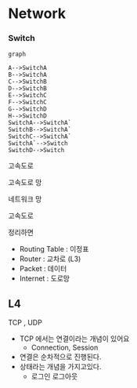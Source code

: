 # Network 





### Switch



```mermaid
graph

A-->SwitchA
B-->SwitchA
C-->SwitchB
D-->SwitchB
E-->SwitchC
F-->SwitchC
G-->SwitchD
H-->SwitchD
SwitchA-->SwitchA`
SwitchB-->SwitchA`
SwitchC-->SwitchA`
SwitchA`-->Switch
SwitchD-->Switch

```



고속도로 



고속도로 망 

네트워크 망 





고속도로





정리하면

- Routing Table : 이정표 
- Router : 교차로 (L3)
- Packet : 데이터
- Internet : 도로망







## L4 



TCP , UDP 



- TCP 에서는 연결이라는 개념이 있어요 
  - Connection, Session 
- 연결은 순차적으로 진행된다. 
- 상태라는 개념을 가지고있다.
  - 로그인 로그아웃 





































